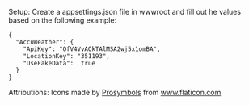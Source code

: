 Setup:
Create a appsettings.json file in wwwroot and fill out he values based on the following example:
```
{
  "AccuWeather": {
    "ApiKey": "OfV4VvAOkTAlMSA2wj5x1omBA",
    "LocationKey": "351193",
    "UseFakeData":  true
  }
}
```
Attributions:
Icons made by <a href="https://www.flaticon.com/authors/prosymbols" title="Prosymbols">Prosymbols</a> from <a href="https://www.flaticon.com/" title="Flaticon">www.flaticon.com</a>
